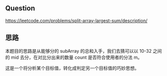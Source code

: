 ## Question

https://leetcode.com/problems/split-array-largest-sum/description/

## 思路

本题目的思路是从能够分的 subArray 的总和入手，我们去猜可以以 10-32 之间的 mid 去分，在对比分出来的数量 count 是否符合使用者的分法 m。

这是一个将分析某个目标值，转化成判定另一个目标值的巧妙思想。
